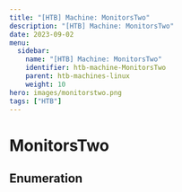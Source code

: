 ```yaml
---
title: "[HTB] Machine: MonitorsTwo"
description: "[HTB] Machine: MonitorsTwo"
date: 2023-09-02
menu:
  sidebar:
    name: "[HTB] Machine: MonitorsTwo"
    identifier: htb-machine-MonitorsTwo
    parent: htb-machines-linux
    weight: 10
hero: images/monitorstwo.png
tags: ["HTB"]
---
```


# MonitorsTwo
## Enumeration